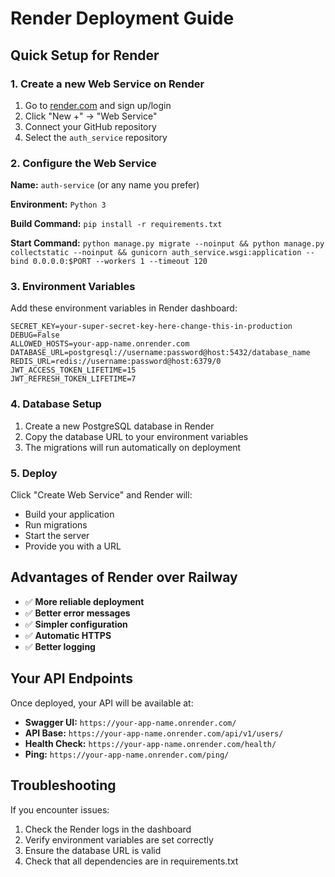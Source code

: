 # Render Deployment Guide

## Quick Setup for Render

### 1. Create a new Web Service on Render

1. Go to [render.com](https://render.com) and sign up/login
2. Click "New +" → "Web Service"
3. Connect your GitHub repository
4. Select the `auth_service` repository

### 2. Configure the Web Service

**Name:** `auth-service` (or any name you prefer)

**Environment:** `Python 3`

**Build Command:** `pip install -r requirements.txt`

**Start Command:** `python manage.py migrate --noinput && python manage.py collectstatic --noinput && gunicorn auth_service.wsgi:application --bind 0.0.0.0:$PORT --workers 1 --timeout 120`

### 3. Environment Variables

Add these environment variables in Render dashboard:

```
SECRET_KEY=your-super-secret-key-here-change-this-in-production
DEBUG=False
ALLOWED_HOSTS=your-app-name.onrender.com
DATABASE_URL=postgresql://username:password@host:5432/database_name
REDIS_URL=redis://username:password@host:6379/0
JWT_ACCESS_TOKEN_LIFETIME=15
JWT_REFRESH_TOKEN_LIFETIME=7
```

### 4. Database Setup

1. Create a new PostgreSQL database in Render
2. Copy the database URL to your environment variables
3. The migrations will run automatically on deployment

### 5. Deploy

Click "Create Web Service" and Render will:
- Build your application
- Run migrations
- Start the server
- Provide you with a URL

## Advantages of Render over Railway

- ✅ **More reliable deployment**
- ✅ **Better error messages**
- ✅ **Simpler configuration**
- ✅ **Automatic HTTPS**
- ✅ **Better logging**

## Your API Endpoints

Once deployed, your API will be available at:
- **Swagger UI:** `https://your-app-name.onrender.com/`
- **API Base:** `https://your-app-name.onrender.com/api/v1/users/`
- **Health Check:** `https://your-app-name.onrender.com/health/`
- **Ping:** `https://your-app-name.onrender.com/ping/`

## Troubleshooting

If you encounter issues:
1. Check the Render logs in the dashboard
2. Verify environment variables are set correctly
3. Ensure the database URL is valid
4. Check that all dependencies are in requirements.txt
